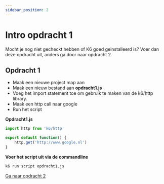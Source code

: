 ```yaml
---
sidebar_position: 2
---
```


# Intro opdracht 1
Mocht je nog niet gecheckt hebben of K6 goed geinstalleerd is? Voer dan deze opdracht uit, anders ga door naar opdracht 2. 

## Opdracht 1
- Maak een nieuwe project map aan
- Maak een nieuw bestand aan <b>opdracht1.js</b>
- Voeg het import statement toe om gebruik te maken van de k6/http library.
- Maak een http call naar google
- Run het script

<b>Opdracht1.js</b>
```javascript
import http from 'k6/http'

export default function() {
    http.get('http://www.google.nl')
}
```


<b>Voer het script uit via de commandline</b>
```bash
k6 run script opdracht1.js
```

[Ga naar opdracht 2](https://danielvanbavel.github.io/k6-workshop-api-docs/step2)